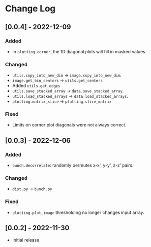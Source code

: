 <!-- ## [0.0.0] - YYYY-MM-DD
   
### Added
* Item 1
* Item 2
 
### Changed
* Item 1

### Fixed
* Item 1 -->


# Change Log 


## [0.0.4] - 2022-12-09

### Added
* In `plotting.corner`, the 1D diagonal plots will fill in masked values.

### Changed
* `utils.copy_into_new_dim` &rarr; `image.copy_into_new_dim`.
* `image.get_bin_centers` &rarr; `utils.get_centers`
* Added `utils.get_edges`
* `utils.save_stacked_array` &rarr; `data.save_stacked_array`.
* `utils.load_stacked_arrays` &rarr; `data.load_stacked_arrays`.
* `plotting.matrix_slice` &rarr; `plotting.slice_matrix`

### Fixed
* Limits on corner plot diagonals were not always correct.


## [0.0.3] - 2022-12-06

### Added
* `bunch.decorrelate`: randomly permutes x-x', y-y', z-z' pairs.

### Changed
* `dist.py` &rarr; `bunch.py`

### Fixed
* `plotting.plot_image` thresholding no longer changes input array.


## [0.0.2] - 2022-11-30
* Initial release

